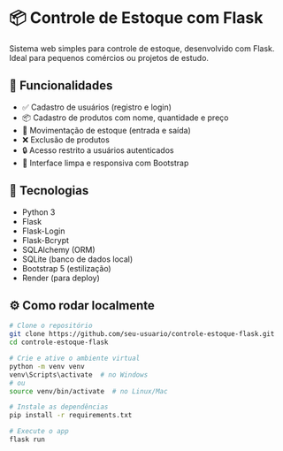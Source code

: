 # 📦 Controle de Estoque com Flask

Sistema web simples para controle de estoque, desenvolvido com Flask. Ideal para pequenos comércios ou projetos de estudo.

## 🚀 Funcionalidades

- ✅ Cadastro de usuários (registro e login)
- 📦 Cadastro de produtos com nome, quantidade e preço
- 🔁 Movimentação de estoque (entrada e saída)
- ❌ Exclusão de produtos
- 🔒 Acesso restrito a usuários autenticados
- 🎨 Interface limpa e responsiva com Bootstrap

## 🧰 Tecnologias

- Python 3
- Flask
- Flask-Login
- Flask-Bcrypt
- SQLAlchemy (ORM)
- SQLite (banco de dados local)
- Bootstrap 5 (estilização)
- Render (para deploy)

## ⚙️ Como rodar localmente

```bash
# Clone o repositório
git clone https://github.com/seu-usuario/controle-estoque-flask.git
cd controle-estoque-flask

# Crie e ative o ambiente virtual
python -m venv venv
venv\Scripts\activate  # no Windows
# ou
source venv/bin/activate  # no Linux/Mac

# Instale as dependências
pip install -r requirements.txt

# Execute o app
flask run
